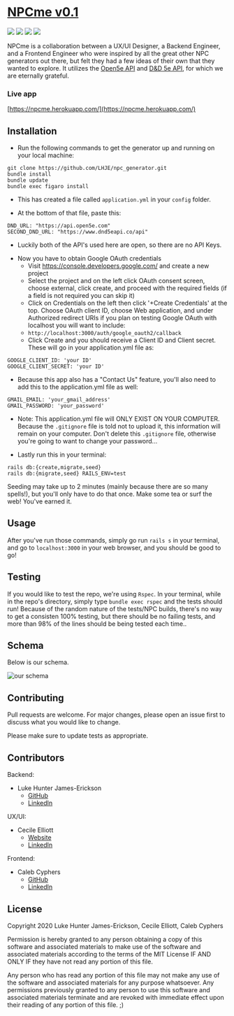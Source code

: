# [NPCme v0.1](https://npcme.herokuapp.com/)

![](https://img.shields.io/badge/Rails-5.2.4-informational?style=flat&logo=<LOGO_NAME>&logoColor=white&color=2bbc8a) ![](https://img.shields.io/badge/Ruby-2.5.3-orange) ![](https://img.shields.io/badge/Code-HTML-informational?style=flat&logo=<LOGO_NAME>&logoColor=white&color=2bbc8a) ![](https://api.travis-ci.com/NPCme/NPCme.svg?branch=main)

NPCme is a collaboration between a UX/UI Designer, a Backend Engineer, and a Frontend Engineer who were inspired by all the great other NPC generators out there, but felt they had a few ideas of their own that they wanted to explore.  It utilizes the [Open5e API](https://open5e.com/) and [D&D 5e API](https://www.dnd5eapi.co/api), for which we are eternally grateful.

### Live app
[https://npcme.herokuapp.com/](https://npcme.herokuapp.com/)

## Installation

- Run the following commands to get the generator up and running on your local machine:
```
git clone https://github.com/LHJE/npc_generator.git
bundle install
bundle update
bundle exec figaro install
```

- This has created a file called `application.yml` in your `config` folder.
* At the bottom of that file, paste this:

```
DND_URL: "https://api.open5e.com"
SECOND_DND_URL: "https://www.dnd5eapi.co/api"
```  
* Luckily both of the API's used here are open, so there are no API Keys.

- Now you have to obtain Google OAuth credentials
    * Visit https://console.developers.google.com/ and create a new project
    * Select the project and on the left click OAuth consent screen, choose external, click create, and proceed with the required fields (if a field is not required you can skip it)
    * Click on Credentials on the left then click '+Create Credentials' at the top. Choose OAuth client ID, choose Web application, and under Authorized redirect URIs if you plan on testing Google OAuth with localhost you will want to include:
    * `http://localhost:3000/auth/google_oauth2/callback`
    * Click Create and you should receive a Client ID and Client secret. These will go in your application.yml file as:
```
GOOGLE_CLIENT_ID: 'your ID'
GOOGLE_CLIENT_SECRET: 'your ID'
```

- Because this app also has a "Contact Us" feature, you'll also need to add this to the application.yml file as well:
```
GMAIL_EMAIL: 'your_gmail_address'
GMAIL_PASSWORD: 'your_password'
```
 * Note: This application.yml file will ONLY EXIST ON YOUR COMPUTER.  Because the `.gitignore` file is told not to upload it, this information will remain on your computer. Don't delete this `.gitignore` file, otherwise you're going to want to change your password...

- Lastly run this in your terminal:  
```
rails db:{create,migrate,seed}
rails db:{migrate,seed} RAILS_ENV=test
```
Seeding may take up to 2 minutes (mainly because there are so many spells!), but you'll only have to do that once.  Make some tea or surf the web!  You've earned it.

## Usage

After you've run those commands, simply go run `rails s` in your terminal, and go to `localhost:3000` in your web browser, and you should be good to go!

## Testing

If you would like to test the repo, we're using `Rspec`.  In your terminal, while in the repo's directory, simply type `bundle exec rspec` and the tests should run!  Because of the random nature of the tests/NPC builds, there's no way to get a consisten 100% testing, but there should be no failing tests, and more than 98% of the lines should be being tested each time..

## Schema
Below is our schema.

![our schema](/app/assets/images/npc_generator_schema.png)


## Contributing
Pull requests are welcome. For major changes, please open an issue first to discuss what you would like to change.

Please make sure to update tests as appropriate.

## Contributors

Backend:
* Luke Hunter James-Erickson
    * [GitHub](https://github.com/LHJE)
    * [LinkedIn](https://www.linkedin.com/in/lhje/)

UX/UI:
* Cecile Elliott
    * [Website](https://www.onecreativebird.com)
    * [LinkedIn](https://www.linkedin.com/in/cecileelliott/)

Frontend:
* Caleb Cyphers
    * [GitHub](https://github.com/CalebCyphers)
    * [LinkedIn](https://www.linkedin.com/in/caleb-cyphers/)

## License
Copyright 2020 Luke Hunter James-Erickson, Cecile Elliott, Caleb Cyphers

Permission is hereby granted to any person obtaining a copy of this software and associated materials to make use of the software and associated materials according to the terms of the MIT License IF AND ONLY IF they have not read any portion of this file.

Any person who has read any portion of this file may not make any use of the software and associated materials for any purpose whatsoever. Any permissions previously granted to any person to use this software and associated materials terminate and are revoked with immediate effect upon their reading of any portion of this file. ;)
